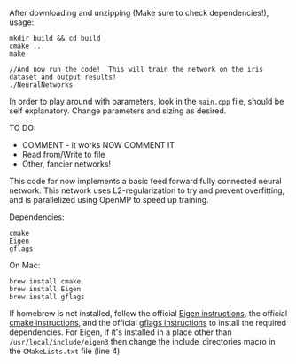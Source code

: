 After downloading and unzipping (Make sure to check dependencies!), usage:

```
mkdir build && cd build
cmake ..
make

//And now run the code!  This will train the network on the iris dataset and output results!
./NeuralNetworks
```

In order to play around with parameters, look in the `main.cpp` file,
should be self explanatory.  Change parameters and sizing as desired.

TO DO:
* COMMENT - it works NOW COMMENT IT
* Read from/Write to file
* Other, fancier networks!

This code for now implements a basic feed forward fully connected neural network.
This network uses L2-regularization to try and prevent overfitting, and is parallelized
using OpenMP to speed up training.

Dependencies:
```
cmake
Eigen
gflags
```

On Mac:
```
brew install cmake
brew install Eigen
brew install gflags

```

If homebrew is not installed, follow the official [Eigen instructions](http://eigen.tuxfamily.org/index.php?title=Main_Page#Download),
the official [cmake instructions](https://cmake.org/install/),
and the official [gflags instructions](https://gflags.github.io/gflags/) to install
the required dependencies.
  For Eigen, if it's installed in a place other than `/usr/local/include/eigen3` then change the include_directories macro in the `CMakeLists.txt` file (line 4)
